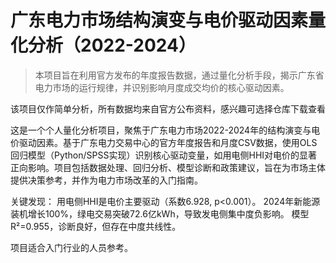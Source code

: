 # 广东电力市场结构演变与电价驱动因素量化分析（2022-2024）
> 本项目旨在利用官方发布的年度报告数据，通过量化分析手段，揭示广东省电力市场的运行规律，并识别影响月度成交均价的核心驱动因素。

该项目仅作简单分析，所有数据均来自官方公布资料，感兴趣可选择仓库下载查看

这是一个个人量化分析项目，聚焦于广东电力市场2022-2024年的结构演变与电价驱动因素。基于广东电力交易中心的官方年度报告和月度CSV数据，使用OLS回归模型（Python/SPSS实现）识别核心驱动变量，如用电侧HHI对电价的显著正向影响。项目包括数据处理、回归分析、模型诊断和政策建议，旨在为市场主体提供决策参考，并作为电力市场改革的入门指南。

关键发现：
用电侧HHI是电价主要驱动（系数6.928, p<0.001）。
2024年新能源装机增长100%，绿电交易突破72.6亿kWh，导致发电侧集中度负影响。
模型R²=0.955，诊断良好，但存在中度共线性。

项目适合入门行业的人员参考。
